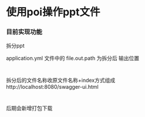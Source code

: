 # 使用poi操作ppt文件

### 目前实现功能
拆分ppt 

application.yml 文件中的 file.out.path 为拆分后 输出位置
#
拆分后的文件名称收原文件名称+index方式组成
http://localhost:8080/swagger-ui.html
#
后期会新增打包下载